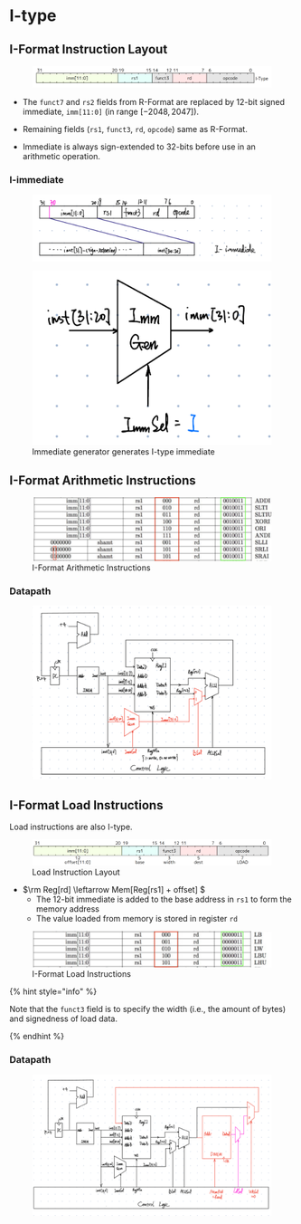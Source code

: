 # I-type

## I-Format Instruction Layout

<figure><img src="../../.gitbook/assets/i-type.png" alt=""><figcaption></figcaption></figure>

* The `funct7` and `rs2` fields from R-Format are replaced by 12-bit signed immediate, `imm[11:0]` (in range $[-2048, 2047]$).

* Remaining fields (`rs1`, `funct3`, `rd`, `opcode`) same as R-Format.

* Immediate is always sign-extended to 32-bits before use in an arithmetic operation.

### I-immediate

<figure><img src="../../.gitbook/assets/i-immediate.jpg" alt=""><figcaption></figcaption></figure>

<figure><img src="../../.gitbook/assets/immgen-i.jpg" alt=""><figcaption>Immediate generator generates I-type immediate</figcaption></figure>

## I-Format Arithmetic Instructions

<figure><img src="../../.gitbook/assets/i-type-instructions.png" alt=""><figcaption>I-Format Arithmetic Instructions</figcaption></figure>

### Datapath 

<figure><img src="../../.gitbook/assets/datapath2.jpg" alt=""><figcaption></figcaption></figure>

## I-Format Load Instructions

Load instructions are also I-type.

<figure><img src="../../.gitbook/assets/load-instruction-layout.png" alt=""><figcaption>Load Instruction Layout</figcaption></figure>

* $\rm Reg[rd] \leftarrow Mem[Reg[rs1] + offset] $
  * The 12-bit immediate is added to the base address in `rs1` to form the memory address
  * The value loaded from memory is stored in register `rd`

<figure><img src="../../.gitbook/assets/i-type-load-instructions.png" alt=""><figcaption>I-Format Load Instructions</figcaption></figure>

{% hint style="info" %}

Note that the `funct3` field is to specify the width (i.e., the amount of bytes) and signedness of load data.

{% endhint %}

### Datapath

<figure><img src="../../.gitbook/assets/datapath3.jpg" alt=""><figcaption></figcaption></figure>
